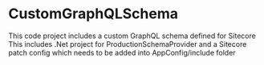 # CustomGraphQLSchema
This code project includes a custom GraphQL schema defined for Sitecore
This includes .Net project for ProductionSchemaProvider and a Sitecore patch config which needs to be added into AppConfig/include folder
